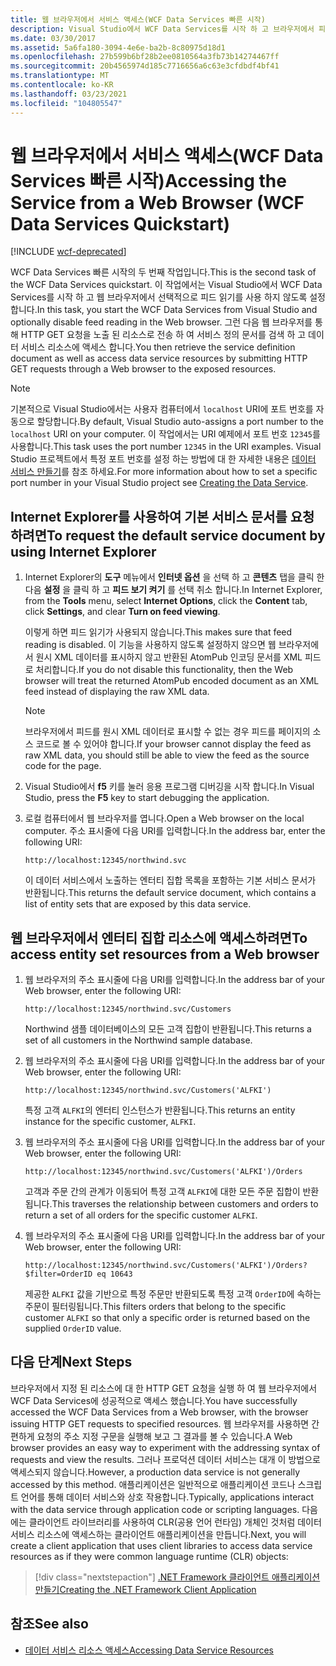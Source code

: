 ```yaml
---
title: 웹 브라우저에서 서비스 액세스(WCF Data Services 빠른 시작)
description: Visual Studio에서 WCF Data Services를 시작 하 고 브라우저에서 피드 읽기를 사용 하지 않도록 설정 하는 방법을 알아봅니다. 서비스 정의 문서를 가져오고 데이터 서비스 리소스에 액세스 합니다.
ms.date: 03/30/2017
ms.assetid: 5a6fa180-3094-4e6e-ba2b-8c80975d18d1
ms.openlocfilehash: 27b599b6bf28b2ee0810564a3fb73b14274467ff
ms.sourcegitcommit: 20b4565974d185c7716656a6c63e3cfdbdf4bf41
ms.translationtype: MT
ms.contentlocale: ko-KR
ms.lasthandoff: 03/23/2021
ms.locfileid: "104805547"
---
```

# <a name="accessing-the-service-from-a-web-browser-wcf-data-services-quickstart"></a><span data-ttu-id="2d214-104">웹 브라우저에서 서비스 액세스(WCF Data Services 빠른 시작)</span><span class="sxs-lookup"><span data-stu-id="2d214-104">Accessing the Service from a Web Browser (WCF Data Services Quickstart)</span></span>

[!INCLUDE [wcf-deprecated](~/includes/wcf-deprecated.md)]

<span data-ttu-id="2d214-105">WCF Data Services 빠른 시작의 두 번째 작업입니다.</span><span class="sxs-lookup"><span data-stu-id="2d214-105">This is the second task of the WCF Data Services quickstart.</span></span> <span data-ttu-id="2d214-106">이 작업에서는 Visual Studio에서 WCF Data Services를 시작 하 고 웹 브라우저에서 선택적으로 피드 읽기를 사용 하지 않도록 설정 합니다.</span><span class="sxs-lookup"><span data-stu-id="2d214-106">In this task, you start the WCF Data Services from Visual Studio and optionally disable feed reading in the Web browser.</span></span> <span data-ttu-id="2d214-107">그런 다음 웹 브라우저를 통해 HTTP GET 요청을 노출 된 리소스로 전송 하 여 서비스 정의 문서를 검색 하 고 데이터 서비스 리소스에 액세스 합니다.</span><span class="sxs-lookup"><span data-stu-id="2d214-107">You then retrieve the service definition document as well as access data service resources by submitting HTTP GET requests through a Web browser to the exposed resources.</span></span>

> [!NOTE]
> <span data-ttu-id="2d214-108">기본적으로 Visual Studio에서는 사용자 컴퓨터에서 `localhost` URI에 포트 번호를 자동으로 할당합니다.</span><span class="sxs-lookup"><span data-stu-id="2d214-108">By default, Visual Studio auto-assigns a port number to the `localhost` URI on your computer.</span></span> <span data-ttu-id="2d214-109">이 작업에서는 URI 예제에서 포트 번호 `12345`를 사용합니다.</span><span class="sxs-lookup"><span data-stu-id="2d214-109">This task uses the port number `12345` in the URI examples.</span></span> <span data-ttu-id="2d214-110">Visual Studio 프로젝트에서 특정 포트 번호를 설정 하는 방법에 대 한 자세한 내용은 [데이터 서비스 만들기](creating-the-data-service.md)를 참조 하세요.</span><span class="sxs-lookup"><span data-stu-id="2d214-110">For more information about how to set a specific port number in your Visual Studio project see [Creating the Data Service](creating-the-data-service.md).</span></span>

## <a name="to-request-the-default-service-document-by-using-internet-explorer"></a><span data-ttu-id="2d214-111">Internet Explorer를 사용하여 기본 서비스 문서를 요청하려면</span><span class="sxs-lookup"><span data-stu-id="2d214-111">To request the default service document by using Internet Explorer</span></span>

1. <span data-ttu-id="2d214-112">Internet Explorer의 **도구** 메뉴에서 **인터넷 옵션** 을 선택 하 고 **콘텐츠** 탭을 클릭 한 다음 **설정** 을 클릭 하 고 **피드 보기 켜기** 를 선택 취소 합니다.</span><span class="sxs-lookup"><span data-stu-id="2d214-112">In Internet Explorer, from the **Tools** menu, select **Internet Options**, click the **Content** tab, click **Settings**, and clear **Turn on feed viewing**.</span></span>

     <span data-ttu-id="2d214-113">이렇게 하면 피드 읽기가 사용되지 않습니다.</span><span class="sxs-lookup"><span data-stu-id="2d214-113">This makes sure that feed reading is disabled.</span></span> <span data-ttu-id="2d214-114">이 기능을 사용하지 않도록 설정하지 않으면 웹 브라우저에서 원시 XML 데이터를 표시하지 않고 반환된 AtomPub 인코딩 문서를 XML 피드로 처리합니다.</span><span class="sxs-lookup"><span data-stu-id="2d214-114">If you do not disable this functionality, then the Web browser will treat the returned AtomPub encoded document as an XML feed instead of displaying the raw XML data.</span></span>

    > [!NOTE]
    > <span data-ttu-id="2d214-115">브라우저에서 피드를 원시 XML 데이터로 표시할 수 없는 경우 피드를 페이지의 소스 코드로 볼 수 있어야 합니다.</span><span class="sxs-lookup"><span data-stu-id="2d214-115">If your browser cannot display the feed as raw XML data, you should still be able to view the feed as the source code for the page.</span></span>

2. <span data-ttu-id="2d214-116">Visual Studio에서 **f5** 키를 눌러 응용 프로그램 디버깅을 시작 합니다.</span><span class="sxs-lookup"><span data-stu-id="2d214-116">In Visual Studio, press the **F5** key to start debugging the application.</span></span>

3. <span data-ttu-id="2d214-117">로컬 컴퓨터에서 웹 브라우저를 엽니다.</span><span class="sxs-lookup"><span data-stu-id="2d214-117">Open a Web browser on the local computer.</span></span> <span data-ttu-id="2d214-118">주소 표시줄에 다음 URI를 입력합니다.</span><span class="sxs-lookup"><span data-stu-id="2d214-118">In the address bar, enter the following URI:</span></span>

    ```http
    http://localhost:12345/northwind.svc
    ```

     <span data-ttu-id="2d214-119">이 데이터 서비스에서 노출하는 엔터티 집합 목록을 포함하는 기본 서비스 문서가 반환됩니다.</span><span class="sxs-lookup"><span data-stu-id="2d214-119">This returns the default service document, which contains a list of entity sets that are exposed by this data service.</span></span>

## <a name="to-access-entity-set-resources-from-a-web-browser"></a><span data-ttu-id="2d214-120">웹 브라우저에서 엔터티 집합 리소스에 액세스하려면</span><span class="sxs-lookup"><span data-stu-id="2d214-120">To access entity set resources from a Web browser</span></span>

1. <span data-ttu-id="2d214-121">웹 브라우저의 주소 표시줄에 다음 URI를 입력합니다.</span><span class="sxs-lookup"><span data-stu-id="2d214-121">In the address bar of your Web browser, enter the following URI:</span></span>

    ```http
    http://localhost:12345/northwind.svc/Customers
    ```

     <span data-ttu-id="2d214-122">Northwind 샘플 데이터베이스의 모든 고객 집합이 반환됩니다.</span><span class="sxs-lookup"><span data-stu-id="2d214-122">This returns a set of all customers in the Northwind sample database.</span></span>

2. <span data-ttu-id="2d214-123">웹 브라우저의 주소 표시줄에 다음 URI를 입력합니다.</span><span class="sxs-lookup"><span data-stu-id="2d214-123">In the address bar of your Web browser, enter the following URI:</span></span>

    ```http
    http://localhost:12345/northwind.svc/Customers('ALFKI')
    ```

     <span data-ttu-id="2d214-124">특정 고객 `ALFKI`의 엔터티 인스턴스가 반환됩니다.</span><span class="sxs-lookup"><span data-stu-id="2d214-124">This returns an entity instance for the specific customer, `ALFKI`.</span></span>

3. <span data-ttu-id="2d214-125">웹 브라우저의 주소 표시줄에 다음 URI를 입력합니다.</span><span class="sxs-lookup"><span data-stu-id="2d214-125">In the address bar of your Web browser, enter the following URI:</span></span>

    ```http
    http://localhost:12345/northwind.svc/Customers('ALFKI')/Orders
    ```

     <span data-ttu-id="2d214-126">고객과 주문 간의 관계가 이동되어 특정 고객 `ALFKI`에 대한 모든 주문 집합이 반환됩니다.</span><span class="sxs-lookup"><span data-stu-id="2d214-126">This traverses the relationship between customers and orders to return a set of all orders for the specific customer `ALFKI`.</span></span>

4. <span data-ttu-id="2d214-127">웹 브라우저의 주소 표시줄에 다음 URI를 입력합니다.</span><span class="sxs-lookup"><span data-stu-id="2d214-127">In the address bar of your Web browser, enter the following URI:</span></span>

    ```http
    http://localhost:12345/northwind.svc/Customers('ALFKI')/Orders?$filter=OrderID eq 10643
    ```

     <span data-ttu-id="2d214-128">제공한 `ALFKI` 값을 기반으로 특정 주문만 반환되도록 특정 고객 `OrderID`에 속하는 주문이 필터링됩니다.</span><span class="sxs-lookup"><span data-stu-id="2d214-128">This filters orders that belong to the specific customer `ALFKI` so that only a specific order is returned based on the supplied `OrderID` value.</span></span>

## <a name="next-steps"></a><span data-ttu-id="2d214-129">다음 단계</span><span class="sxs-lookup"><span data-stu-id="2d214-129">Next Steps</span></span>

<span data-ttu-id="2d214-130">브라우저에서 지정 된 리소스에 대 한 HTTP GET 요청을 실행 하 여 웹 브라우저에서 WCF Data Services에 성공적으로 액세스 했습니다.</span><span class="sxs-lookup"><span data-stu-id="2d214-130">You have successfully accessed the WCF Data Services from a Web browser, with the browser issuing HTTP GET requests to specified resources.</span></span> <span data-ttu-id="2d214-131">웹 브라우저를 사용하면 간편하게 요청의 주소 지정 구문을 실행해 보고 그 결과를 볼 수 있습니다.</span><span class="sxs-lookup"><span data-stu-id="2d214-131">A Web browser provides an easy way to experiment with the addressing syntax of requests and view the results.</span></span> <span data-ttu-id="2d214-132">그러나 프로덕션 데이터 서비스는 대개 이 방법으로 액세스되지 않습니다.</span><span class="sxs-lookup"><span data-stu-id="2d214-132">However, a production data service is not generally accessed by this method.</span></span> <span data-ttu-id="2d214-133">애플리케이션은 일반적으로 애플리케이션 코드나 스크립트 언어를 통해 데이터 서비스와 상호 작용합니다.</span><span class="sxs-lookup"><span data-stu-id="2d214-133">Typically, applications interact with the data service through application code or scripting languages.</span></span> <span data-ttu-id="2d214-134">다음에는 클라이언트 라이브러리를 사용하여 CLR(공용 언어 런타임) 개체인 것처럼 데이터 서비스 리소스에 액세스하는 클라이언트 애플리케이션을 만듭니다.</span><span class="sxs-lookup"><span data-stu-id="2d214-134">Next, you will create a client application that uses client libraries to access data service resources as if they were common language runtime (CLR) objects:</span></span>

> [!div class="nextstepaction"]
> [<span data-ttu-id="2d214-135">.NET Framework 클라이언트 애플리케이션 만들기</span><span class="sxs-lookup"><span data-stu-id="2d214-135">Creating the .NET Framework Client Application</span></span>](creating-the-dotnet-client-application-wcf-data-services-quickstart.md)

## <a name="see-also"></a><span data-ttu-id="2d214-136">참조</span><span class="sxs-lookup"><span data-stu-id="2d214-136">See also</span></span>

- [<span data-ttu-id="2d214-137">데이터 서비스 리소스 액세스</span><span class="sxs-lookup"><span data-stu-id="2d214-137">Accessing Data Service Resources</span></span>](accessing-data-service-resources-wcf-data-services.md)
